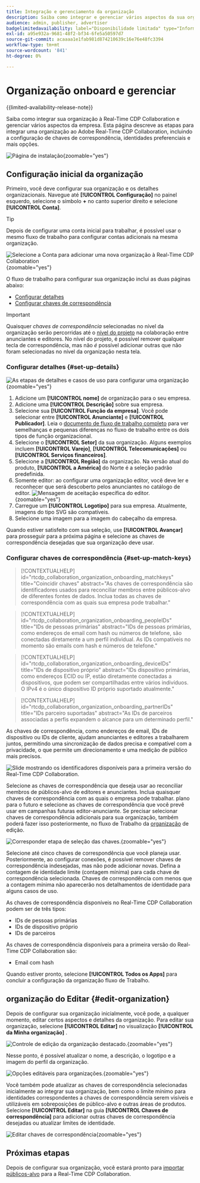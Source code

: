 ```yaml
---
title: Integração e gerenciamento da organização
description: Saiba como integrar e gerenciar vários aspectos da sua organização no Real-Time CDP Collaboration
audience: admin, publisher, advertiser
badgelimitedavailability: label="Disponibilidade limitada" type="Informative" url="https://helpx.adobe.com/legal/product-descriptions/real-time-customer-data-platform-collaboration.html newtab=true"
exl-id: a95e932a-9681-48f2-bf34-6fe5a50597d7
source-git-commit: acaaaa1e1fab981d874210639c16e76e48fc3394
workflow-type: tm+mt
source-wordcount: '841'
ht-degree: 0%

---
```


# Organização onboard e gerenciar

{{limited-availability-release-note}}

Saiba como integrar sua organização à Real-Time CDP Collaboration e gerenciar vários aspectos da empresa. Esta página descreve as etapas para integrar uma organização ao Adobe Real-Time CDP Collaboration, incluindo a configuração de chaves de correspondência, identidades preferenciais e mais opções.

![Página de instalação](/help/assets/setup/manage-organization/my-organization.png){zoomable="yes"}

## Configuração inicial da organização

Primeiro, você deve configurar sua organização e os detalhes organizacionais. Navegue até **[!UICONTROL Configuração]** no painel esquerdo, selecione o símbolo **+** no canto superior direito e selecione **[!UICONTROL Conta]**.

>[!TIP]
>
>Depois de configurar uma conta inicial para trabalhar, é possível usar o mesmo fluxo de trabalho para configurar contas adicionais na mesma organização.

![Selecione a Conta para adicionar uma nova organização à Real-Time CDP Collaboration](/help/assets/setup/manage-organization/add-new-account.png){zoomable="yes"}

O fluxo de trabalho para configurar sua organização inclui as duas páginas abaixo:

* [Configurar detalhes](#set-up-details)
* [Configurar chaves de correspondência](#set-up-match-keys)

>[!IMPORTANT]
>
>Quaisquer *chaves de correspondência* selecionadas no nível da organização serão percorridas até o [nível do projeto](/help/guide/collaborate/manage-projects.md) na colaboração entre anunciantes e editores. No nível do projeto, é possível remover qualquer tecla de correspondência, mas não *é* possível adicionar outras que não foram selecionadas no nível da organização nesta tela.

### Configurar detalhes {#set-up-details}

![As etapas de detalhes e casos de uso para configurar uma organização](/help/assets/setup/manage-organization/add-organization-details.png){zoomable="yes"}

1. Adicione um **[!UICONTROL nome]** de organização para o seu empresa.
2. Adicione uma **[!UICONTROL Descrição]** sobre sua empresa.
3. Selecione sua **[!UICONTROL Função da empresa]**. Você pode selecionar entre **[!UICONTROL Anunciante]** e **[!UICONTROL Publicador]**. Leia o [documento de fluxo de trabalho completo](/help/guide/end-to-end-workflow.md) para ver semelhanças e pequenas diferenças no fluxo de trabalho entre os dois tipos de função organizacional.
4. Selecione o **[!UICONTROL Setor]** da sua organização. Alguns exemplos incluem **[!UICONTROL Varejo]**, **[!UICONTROL Telecomunicações]** ou **[!UICONTROL Serviços financeiros]**.
5. Selecione a **[!UICONTROL Região]** da organização. Na versão atual do produto, **[!UICONTROL a América]** do Norte é a seleção padrão predefinida.
6. <span class="preview"> Somente</span> editor: ao configurar uma organização editor, você deve ler e reconhecer que será descoberto pelos anunciantes no catálogo de editor.
   ![Mensagem de aceitação específica do editor.](/help/assets/setup/manage-organization/publisher-specific-optin-message.png){zoomable="yes"}
7. Carregue um **[!UICONTROL Logotipo]** para sua empresa. Atualmente, imagens do tipo SVG são compatíveis.
8. Selecione uma imagem para a imagem do cabeçalho da empresa.

Quando estiver satisfeito com sua seleção, use **[!UICONTROL Avançar]** para prosseguir para a próxima página e selecione as chaves de correspondência desejadas que sua organização deve usar.

### Configurar chaves de correspondência {#set-up-match-keys}

>[!CONTEXTUALHELP]
>id="rtcdp_collaboration_organization_onboarding_matchkeys"
>title="Coincidir chaves"
>abstract="As chaves de correspondência são identificadores usados para reconciliar membros entre públicos-alvo de diferentes fontes de dados. Inclua todas as chaves de correspondência com as quais sua empresa pode trabalhar."

>[!CONTEXTUALHELP]
>id="rtcdp_collaboration_organization_onboarding_peopleIDs"
>title="IDs de pessoas primárias"
>abstract="IDs de pessoas primárias, como endereços de email com hash ou números de telefone, são conectadas diretamente a um perfil individual. As IDs compatíveis no momento são emails com hash e números de telefone."

>[!CONTEXTUALHELP]
>id="rtcdp_collaboration_organization_onboarding_deviceIDs"
>title="IDs de dispositivo próprio"
>abstract="IDs dispositivo primárias, como endereços ECID ou IP, estão diretamente conectadas a dispositivos, que podem ser compartilhadas entre vários indivíduos. O IPv4 é o único dispositivo ID próprio suportado atualmente."

>[!CONTEXTUALHELP]
>id="rtcdp_collaboration_organization_onboarding_partnerIDs"
>title="IDs parceiro suportadas"
>abstract="As IDs de parceiros associadas a perfis expandem o alcance para um determinado perfil."

As chaves de correspondência, como endereços de email, IDs de dispositivo ou IDs de cliente, ajudam anunciantes e editores a trabalharem juntos, permitindo uma sincronização de dados precisa e compatível com a privacidade, o que permite um direcionamento e uma medição de público mais precisos.

![Slide mostrando os identificadores disponíveis para a primeira versão do Real-Time CDP Collaboration.](/help/assets/setup/manage-organization/available-identifiers.png)

Selecione as chaves de correspondência que deseja usar ao reconciliar membros de públicos-alvo de editores e anunciantes. Inclua quaisquer chaves de correspondência com as quais o empresa pode trabalhar. plano para o futuro e selecione as chaves de correspondência que você prevê usar em campanhas futuras editor-anunciante. Se precisar selecionar chaves de correspondência adicionais para sua organização, também poderá fazer isso posteriormente, no fluxo de Trabalho da [organização](#edit-organization) de edição.

![Corresponder etapa de seleção das chaves.](/help/assets/setup/manage-organization/add-organization-match-keys.png){zoomable="yes"}

Selecione até cinco chaves de correspondência que você planeja usar. Posteriormente, ao configurar conexões, é possível remover chaves de correspondência indesejadas, mas não pode adicionar novas. Defina a contagem de identidade limite (contagem mínima) para cada chave de correspondência selecionada. Chaves de correspondência com menos que a contagem mínima não aparecerão nos detalhamentos de identidade para alguns casos de uso.

As chaves de correspondência disponíveis no Real-Time CDP Collaboration podem ser de três tipos:

* IDs de pessoas primárias
* IDs de dispositivo próprio
* IDs de parceiros

As chaves de correspondência disponíveis para a primeira versão do Real-Time CDP Collaboration são:

* Email com hash

<!--

not available in the Limited GA release

* Hashed phone
* IPv4

-->

Quando estiver pronto, selecione **[!UICONTROL Todos os Apps]** para concluir a configuração da organização fluxo de Trabalho.

## organização do Editar {#edit-organization}

Depois de configurar sua organização inicialmente, você pode, a qualquer momento, editar certos aspectos e detalhes da organização. Para editar sua organização, selecione **[!UICONTROL Editar]** no visualização **[!UICONTROL da Minha organização]** .

![Controle de edição da organização destacado.](/help/assets/setup/manage-organization/edit-organization.png){zoomable="yes"}

Nesse ponto, é possível atualizar o nome, a descrição, o logotipo e a imagem do perfil da organização.

![Opções editáveis para organizações.](/help/assets/setup/manage-organization/editable-options.png){zoomable="yes"}

Você também pode atualizar as chaves de correspondência selecionadas inicialmente ao integrar sua organização, bem como o limite mínimo para identidades correspondentes a chaves de correspondência serem visíveis e utilizáveis em sobreposições de público-alvo e outras áreas de produtos. Selecione **[!UICONTROL Editar]** na guia **[!UICONTROL Chaves de correspondência]** para adicionar outras chaves de correspondência desejadas ou atualizar limites de identidade.

![Editar chaves de correspondência](/help/assets/setup/manage-organization/edit-match-keys.png){zoomable="yes"}

## Próximas etapas

Depois de configurar sua organização, você estará pronto para [importar públicos-alvo](/help/guide/setup/onboard-audiences.md) para a Real-Time CDP Collaboration.
